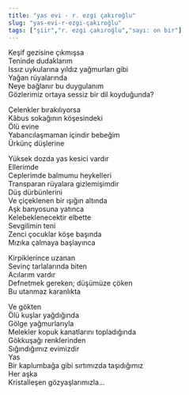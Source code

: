 ```yaml
---
title: "yas evi - r. ezgi çakıroğlu"
slug: "yas-evi-r-ezgi-çakıroğlu"
tags: ["şiir","r. ezgi çakıroğlu","sayı: on bir"]
---
```



Keşif gezisine çıkmışsa\
Teninde dudaklarım\
Issız uykularına yıldız yağmurları gibi\
Yağan rüyalarında\
Neye bağlanır bu duygulanım\
Gözlerimiz ortaya sessiz bir dil koyduğunda?

Çelenkler bırakılıyorsa\
Kâbus sokağının köşesindeki\
Ölü evine\
Yabancılaşmaman içindir bebeğim\
Ürkünç düşlerine

Yüksek dozda yas kesici vardır\
Ellerimde\
Ceplerimde balmumu heykelleri\
Transparan rüyalara gizlemişimdir\
Düş dürbünlerini\
Ve çiçeklenen bir ışığın altında\
Aşk banyosuna yatınca\
Kelebeklenecektir elbette\
Sevgilimin teni\
Zenci çocuklar köşe başında\
Mızıka çalmaya başlayınca

Kirpiklerince uzanan\
Sevinç tarlalarında biten\
Acılarım vardır\
Defnetmek gereken; düşümüze çöken\
Bu utanmaz karanlıkta

Ve gökten\
Ölü kuşlar yağdığında\
Gölge yağmurlarıyla\
Melekler kopuk kanatlarını topladığında\
Gökkuşağı renklerinden\
Sığındığımız evimizdir\
Yas\
Bir kaplumbağa gibi sırtımızda taşıdığımız\
Her aşka\
Kristalleşen gözyaşlarımızla...

